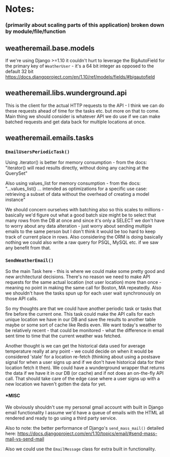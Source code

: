 # Notes:
### (primarily about scaling parts of this application) broken down by module/file/function

## weatheremail.base.models
If we're using Django >=1.10 it couldn't hurt to leverage the BigAutoField for the primary key of
`WeatherUser` - it's a 64 bit integer as opposed to the default 32 bit
https://docs.djangoproject.com/en/1.10/ref/models/fields/#bigautofield

## weatheremail.libs.wunderground.api
This is the client for the actual HTTP requests to the API - I think we can do these requests ahead of time for the
tasks etc. but more on that to come.  Main thing we should consider is whatever API we do use if we can make batched
requests and get data back for multiple locations at once.

## weatheremail.emails.tasks
### `EmailUsersPeriodicTask()`
Using .iterator() is better for memory consumption - from the docs:
"iterator() will read results directly, without doing any caching at the QuerySet"

Also using values_list for memory consumption - from the docs:
"...values_list() ... intended as optimizations for a specific use case: retrieving
a subset of data without the overhead of creating a model instance"

We should concern ourselves with batching also so this scales to millions - basically we'd figure out what a
good batch size might be to select that many rows from the DB at once and since it's only a SELECT we don't have
to worry about any data alteration - just worry about sending multiple emails to the same person but I don't think
it would be too hard to keep track of current place in rows.
Also considering the ORM is doing basically nothing we could also write a raw query for PSQL, MySQL etc.
if we saw any benefit from that.

### `SendWeatherEmail()`
So the main Task here - this is where we could make some pretty good and new architectural decisions.
There's no reason we need to make API requests for the same actual location (not user location) more than once - meaning
no point in making the same call for Boston, MA repeatedly.
Also we shouldn't have the tasks spun up for each user wait synchronously on those API calls.

So my thoughts are that we could have another periodic task or tasks that fire before the current one.
This task could make the API calls for each unique location we have in our DB and save the results to another table
maybe or some sort of cache like Redis even.  We want today's weather to be relatively recent - that could be
monitored - what the difference in email sent time to time that the current weather was fetched.

Another thought is we can get the historical data used for average temperature really at any point - we could
decide on when it would be considered 'stale' for a location re-fetch (thinking about using a postsave signal
for when a user signs up and if we don't have historical data for their location fetch it then).
We could have a wunderground wrapper that returns the data if we have it in our DB (or cache) and if not does an
on-the-fly API call.  That should take care of the edge case where a user signs up with a new location we haven't
gotten the data for yet.


#### *MISC
We obviously shouldn't use my personal gmail account with built in Django email functionality
I assume we'd have a queue of emails with the HTML all rendered and ready to go using a third party service.

Also to note: the better performance of Django's `send_mass_mail()` detailed here:
https://docs.djangoproject.com/en/1.10/topics/email/#send-mass-mail-vs-send-mail

Also we could use the `EmailMessage` class for extra built in functionality.
